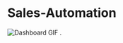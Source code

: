 # Sales-Automation
![Dashboard GIF](https://github.com/tu-usuario/Sales-Automation/raw/main/Gif%20Dashboard.gif)
.
